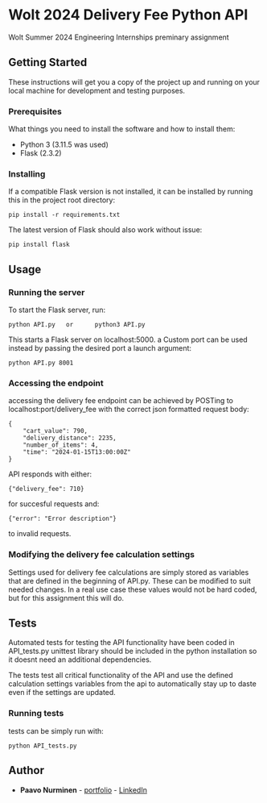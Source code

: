 # Wolt 2024 Delivery Fee Python API

Wolt Summer 2024 Engineering Internships preminary assignment

## Getting Started

These instructions will get you a copy of the project up and running on your local machine for development and testing purposes.

### Prerequisites

What things you need to install the software and how to install them:

- Python 3 (3.11.5 was used)
- Flask (2.3.2)

### Installing

If a compatible Flask version is not installed, it can be installed by running this in the project root directory:

```
pip install -r requirements.txt
```

The latest version of Flask should also work without issue:

```
pip install flask
```

## Usage

### Running the server

To start the Flask server, run:

```
python API.py   or      python3 API.py
```

This starts a Flask server on localhost:5000. 
a Custom port can be used instead by passing the desired port a launch argument:

```
python API.py 8001
```

### Accessing the endpoint

accessing the delivery fee endpoint can be achieved by POSTing to localhost:port/delivery_fee with the correct json formatted request body:

```
{
    "cart_value": 790,
    "delivery_distance": 2235, 
    "number_of_items": 4, 
    "time": "2024-01-15T13:00:00Z"
}
```

API responds with either:
```
{"delivery_fee": 710}
```
for succesful requests and:
```
{"error": "Error description"}
```
to invalid requests.

### Modifying the delivery fee calculation settings

Settings used for delivery fee calculations are simply stored as variables that are defined in the beginning of API.py. These can be modified to suit needed changes.
In a real use case these values would not be hard coded, but for this assignment this will do. 

## Tests

Automated tests for testing the API functionality have been coded in API_tests.py
unittest library should be included in the python installation so it doesnt need an additional dependencies.

The tests test all critical functionality of the API and use the defined calculation settings variables from the api to automatically stay up to daste even if the settings are updated.

### Running tests

tests can be simply run with: 

```
python API_tests.py
```

## Author

* **Paavo Nurminen** - [portfolio](https://paavonurminen.fi) - [LinkedIn](https://www.linkedin.com/in/paavo-nurminen-0318301b9/)
